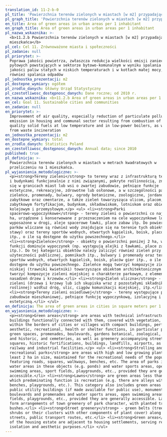 ```yaml
---
translation_id: 11-2-b-0
pl_title: 'Powierzchnia terenów zielonych w miastach [w m2] przypadająca na 1 mieszkańca'
pl_graph_title: 'Powierzchnia terenów zielonych w miastach [w m2] przypadająca na 1 mieszkańca'
en_title: Area of green areas in urban areas per 1 inhabitant
en_graph_title: Area of green areas in urban areas per 1 inhabitant
pl_nazwa_wskaznika: >-
  <b>11.2.b Powierzchnia terenów zielonych w miastach [w m2] przypadająca na 1
  mieszkańca</b>
pl_cel: Cel 11. Zrównoważone miasta i społeczności
pl_zadanie: null
pl_priorytet: >-
  Poprawa jakości powietrza, zwłaszcza redukcja wielkości emisji zanieczyszczeń
  pyłowych powstających w sektorze bytowo-komunalnym w wyniku spalania złej
  jakości paliw stałych w niskich temperaturach i w kotłach małej mocy, jak
  również spalania odpadów
pl_jednostka_prezentacji: m2
pl_dostepne_wymiary: ogółem
pl_zrodlo_danych: Główny Urząd Statystyczny
pl_czestotliwosc_dostępnosc_danych: Dane roczne; od 2010 r.
en_nazwa_wskaznika: <b>11.2.b Area of green areas in urban areas per 1 inhabitant</b>
en_cel: Goal 11. Sustainable cities and communities
en_zadanie: null
en_priorytet: >-
  Improvement of air quality, especially reduction of particulate pollutants
  emission in housing and communal sector resulting from combustion of bad
  quality solid fuels at low temperature and in low-power boilers, as well as
  from waste incineration
en_jednostka_prezentacji: m2
en_dostepne_wymiary: total
en_zrodlo_danych: Statistics Poland
en_czestotliwosc_dostępnosc_danych: Annual data; since 2010
published: true
pl_definicja: >-
  Powierzchnia terenów zielonych w miastach w metrach kwadratowych w
  przeliczeniu na 1 mieszkańca.
pl_wyjasnienia_metodologiczne: >-
  <p><strong>Tereny zieleni</strong> to tereny wraz z infrastrukturą techniczną
  i budynkami funkcjonalnie z nimi związanymi, pokryte roślinnością, znajdujące
  się w granicach miast lub wsi o zwartej zabudowie, pełniące funkcje
  estetyczne, rekreacyjne, zdrowotne lub osłonowe, a w szczególności parki,
  zieleńce, promenady, bulwary, ogrody botaniczne, zoologiczne, jordanowskie i
  zabytkowe oraz cmentarze, a także zieleń towarzysząca ulicom, placom,
  zabytkowym fortyfikacjom, budynkom, składowiskom, lotniskom oraz obiektom
  kolejowym i przemysłowym.</p> <ul> <li><strong>Parki
  spacerowo-wypoczynkowe</strong> - tereny zieleni o powierzchni co najmniej 2
  ha, urządzone i konserwowane z przeznaczeniem na cele wypoczynkowe ludności,
  wyposażone w drogi, aleje spacerowe ławki, place zabaw itp. Do powierzchni
  parków wliczane są również wody znajdujące się na terenie tych obiektów (np.
  stawy) oraz tereny sportów wodnych, otwartych kąpielisk, boisk, placów gier
  itp., o ile są dostępne do użytku powszechnego.</li>
  <li><strong>Zieleńce</strong> - obiekty o powierzchni poniżej 2 ha, w których
  funkcji dominuje wypoczynek (np. występują alejki z ławkami, place zabaw
  itp.). Do tej kategorii obiektów należy zaliczyć również zieleń przy budynkach
  użyteczności publicznej, pomnikach itp., bulwary i promenady oraz tereny
  sportów wodnych, otwartych kąpielisk, boisk, placów gier itp., o ile są
  dostępne do użytku powszechnego. Zieleńce mogą tworzyć kompozycje zieleni
  niskiej (trawniki kwietniki) towarzyszące obiektom architektonicznym oraz
  tworzyć kompozycje zieleni miejskiej o charakterze parkowym, z elementami
  nasadzeń drzew i krzewów.</li> <li><strong>Zieleń uliczna</strong> - pasy
  zieleni (drzewa i krzewy lub ich skupiska wraz z pozostałymi składnikami szaty
  roślinnej) wzdłuż dróg, ulic, ciągów komunikacji miejskiej, itp.</li>
  <li><strong>Tereny zieleni osiedlowej</strong> - tereny występujące przy
  zabudowie mieszkaniowej, pełniące funkcję wypoczynkową, izolacyjną i
  estetyczną.</li> </ul>
en_definicja: The area of green areas in cities in square meters per 1 inhabitant.
en_wyjasnienia_metodologiczne: >-
  <p><strong>Green areas</strong> are areas with technical infrastructure and
  buildings functionally connected with them, covered with vegetation, located
  within the borders of cities or villages with compact buildings, performing
  aesthetic, recreational, health or shelter functions, in particular parks,
  green spaces, promenades, boulevards, gardens botanical, zoological, Jordanian
  and historic, and cemeteries, as well as greenery accompanying streets,
  squares, historic fortifications, buildings, landfills, airports, as well as
  railway and industrial facilities.</p> <ul> <li><strong>Strolling and
  recreational parks</strong> are areas with high and low growing plants, at
  least 2 ha in size, maintained for the recreational needs of the population,
  featuring roads, squares, walkways, benches, etc. The area of parks includes
  water areas in these objects (e.g. ponds) and water sports areas, open
  swimming areas, sport fields, playgrounds, etc., provided they are generally
  accessible.</li> <li><strong>Lawns</strong> are green areas less than 2 ha,
  which predominating function is recreation (e.g. there are alleys with
  benches, playgrounds, etc.). This category also includes green areas near
  public utility buildings (if made available for public use), monuments, etc.,
  boulevards and promenades and water sports areas, open swimming areas, sport
  fields, playgrounds, etc., provided they are generally accessible. Lawns can
  form arrangements of town greenery of park character, with planted trees and
  bushes.</li> <li><strong>Street greenery</strong> - green belts (trees and
  shrubs or their clusters with other components of plant cover) along roads,
  streets, public transport routes, etc.</li> <li><strong>Green areas</strong>
  of the housing estate are adjacent to housing settlements, serving recreation,
  isolation and aesthetic purposes.</li> </ul>
---
```

